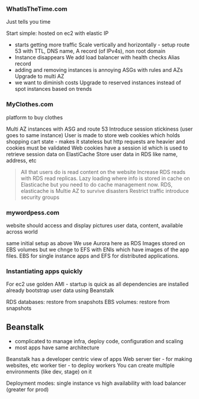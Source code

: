 ### WhatIsTheTime.com
Just tells you time

Start simple: hosted on ec2 with elastic IP
- starts getting more traffic
Scale vertically and horizontally - setup route 53 with TTL, DNS name, A record (of IPv4s), non root domain
- Instance disappears
We add load balancer with health checks
Alias record
- adding and removing instances is annoying
ASGs with rules and AZs
Upgrade to multi AZ
- we want to diminish costs
Upgrade to reserved instances instead of spot instances based on trends


### MyClothes.com
platform to buy clothes

Multi AZ instances with ASG and route 53
Introduce session stickiness (user goes to same instance)
User is made to store web cookies which holds shopping cart state - makes it stateless but http requests are heavier and cookies must be validated
Web cookies have a session id which is used to retrieve session data on ElastiCache
Store user data in RDS like name, address, etc
> All that users do is read content on the website
Increase RDS reads with RDS read replicas.
Lazy loading where info is stored in cache on Elasticache but you need to do cache management now.
RDS, elasticache is Multie AZ to survive disasters
> Restrict traffic
introduce security groups


### mywordpess.com
website should access and display pictures
user data, content, available across world

same initial setup as above
We use Aurora here as RDS
Images stored on EBS volumes but we chnge to EFS with ENIs which have images of the app files.
EBS for single instance apps and EFS for distributed applications.


### Instantiating apps quickly
For ec2 use golden AMI - startup is quick as all dependencies are installed already
bootstrap user data using Beanstalk

RDS databases: restore from snapshots
EBS volumes: restore from snapshots

## Beanstalk
- complicated to manage infra, deploy code, configuration and scaling
- most apps have same architecture

Beanstalk has a developer centric view of apps
Web server tier - for making websites, etc
worker tier - to deploy workers
You can create multiple environments (like dev, stage) on it

Deployment modes: single instance vs high availability with load balancer (greater for prod)
